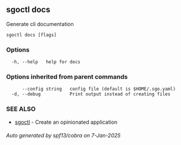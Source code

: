 ## sgoctl docs

Generate cli documentation

```
sgoctl docs [flags]
```

### Options

```
  -h, --help   help for docs
```

### Options inherited from parent commands

```
      --config string   config file (default is $HOME/.sgo.yaml)
  -d, --debug           Print output instead of creating files
```

### SEE ALSO

* [sgoctl](sgoctl.md)	 - Create an opinionated application

###### Auto generated by spf13/cobra on 7-Jan-2025

